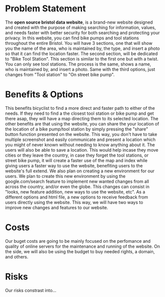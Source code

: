 # Problem Statement
The **open source bristol data website**, is a brand-new website designed and created with the purpose of making searching for information, values, and needs faster with better security for both searching and protecting your privacy. In this website, you can find bike pumps and tool stations throughout the entire Bristol. You will have 3 sections, one that will show you the name of the area, who is maintained by, the type, and insert a photo so that it can find the location faster. The second section, will be dedicated to "Bike Tool Station". This section is similar to the first one but with a twist. You can only see tool stations. The process is the same, shows a name, who is maintained by, and insert a photo. Same with the third options, just changes from "Tool station" to "On street bike pump".

# Benefits & Options
This benefits bicyclist to find a more direct and faster path to either of the needs. If they need to find a the closest tool station or bike pump and get there asap, they will have a map directing them to its selected location. The other benefits are that using the website, you can share the your location of the location of a bike pump/tool station by simply pressing the "share" button function presented on the website. This way, you don't have to take multiple screenshot and easily communicate and present a location which you might of never known without needing to know anything about it. The users will also be able to save a location. This would help incase they move cities or they leave the country, in case they forget the tool stations, or street bike pump, it will create a faster use of the map and index while giving users a faster way to use the website, benefiting users to the website's full extend. We also plan on creating a new environment for our users. We plan to create this new environment by using the google.com/search feature to implement new wanted changes from all across the country, and/or even the globe. This changes can consist in "looks, new feature addition, new ways to use the website, etc". As a different options and html file, a new options to receive feedback from users directly using the website. This way, we will have two ways to improve new changes and features to our website.

# Costs
Our buget costs are going to be mainly focused on the perfomance and quality of online servers for the maintenance and running of the website. On the side, we will also be using the budget to buy needed rights, a domain, and others.

# Risks
Our risks constrast into...
